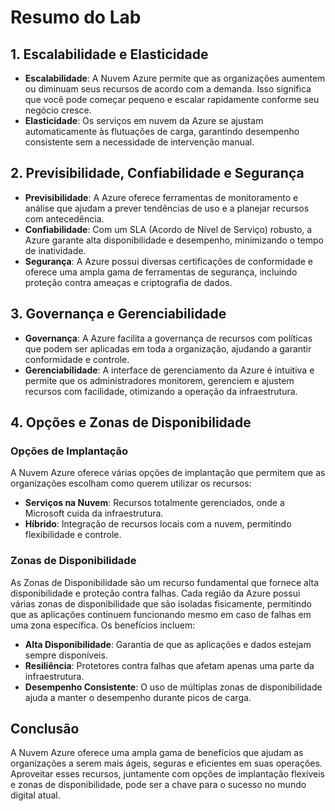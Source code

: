# Resumo do Lab

## 1. Escalabilidade e Elasticidade

- **Escalabilidade**: A Nuvem Azure permite que as organizações aumentem ou diminuam seus recursos de acordo com a demanda. Isso significa que você pode começar pequeno e escalar rapidamente conforme seu negócio cresce.
- **Elasticidade**: Os serviços em nuvem da Azure se ajustam automaticamente às flutuações de carga, garantindo desempenho consistente sem a necessidade de intervenção manual.

## 2. Previsibilidade, Confiabilidade e Segurança

- **Previsibilidade**: A Azure oferece ferramentas de monitoramento e análise que ajudam a prever tendências de uso e a planejar recursos com antecedência.
- **Confiabilidade**: Com um SLA (Acordo de Nível de Serviço) robusto, a Azure garante alta disponibilidade e desempenho, minimizando o tempo de inatividade.
- **Segurança**: A Azure possui diversas certificações de conformidade e oferece uma ampla gama de ferramentas de segurança, incluindo proteção contra ameaças e criptografia de dados.

## 3. Governança e Gerenciabilidade

- **Governança**: A Azure facilita a governança de recursos com políticas que podem ser aplicadas em toda a organização, ajudando a garantir conformidade e controle.
- **Gerenciabilidade**: A interface de gerenciamento da Azure é intuitiva e permite que os administradores monitorem, gerenciem e ajustem recursos com facilidade, otimizando a operação da infraestrutura.

## 4. Opções e Zonas de Disponibilidade

### Opções de Implantação

A Nuvem Azure oferece várias opções de implantação que permitem que as organizações escolham como querem utilizar os recursos:

- **Serviços na Nuvem**: Recursos totalmente gerenciados, onde a Microsoft cuida da infraestrutura.
- **Híbrido**: Integração de recursos locais com a nuvem, permitindo flexibilidade e controle.

### Zonas de Disponibilidade

As Zonas de Disponibilidade são um recurso fundamental que fornece alta disponibilidade e proteção contra falhas. Cada região da Azure possui várias zonas de disponibilidade que são isoladas fisicamente, permitindo que as aplicações continuem funcionando mesmo em caso de falhas em uma zona específica. Os benefícios incluem:

- **Alta Disponibilidade**: Garantia de que as aplicações e dados estejam sempre disponíveis.
- **Resiliência**: Protetores contra falhas que afetam apenas uma parte da infraestrutura.
- **Desempenho Consistente**: O uso de múltiplas zonas de disponibilidade ajuda a manter o desempenho durante picos de carga.

## Conclusão

A Nuvem Azure oferece uma ampla gama de benefícios que ajudam as organizações a serem mais ágeis, seguras e eficientes em suas operações. Aproveitar esses recursos, juntamente com opções de implantação flexíveis e zonas de disponibilidade, pode ser a chave para o sucesso no mundo digital atual.
